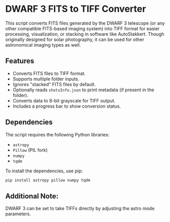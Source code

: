 # DWARF 3 FITS to TIFF Converter

This script converts FITS files generated by the DWARF 3 telescope (or any other compatible FITS-based imaging system) into TIFF format for easier processing, visualization, or stacking in software like AutoStakkert. Though originally designed for solar photography, it can be used for other astronomical imaging types as well.

## Features
- Converts FITS files to TIFF format.
- Supports multiple folder inputs.
- Ignores "stacked" FITS files by default.
- Optionally reads `shotsInfo.json` to print metadata (if present in the folder).
- Converts data to 8-bit grayscale for TIFF output.
- Includes a progress bar to show conversion status.

## Dependencies

The script requires the following Python libraries:
- `astropy`
- `Pillow` (PIL fork)
- `numpy`
- `tqdm`

To install the dependencies, use pip:
```bash
pip install astropy pillow numpy tqdm
 ``` 
## Additional Note:
DWARF 3 can be set to take TIFFs directly by adjusting the astro mode parameters.
